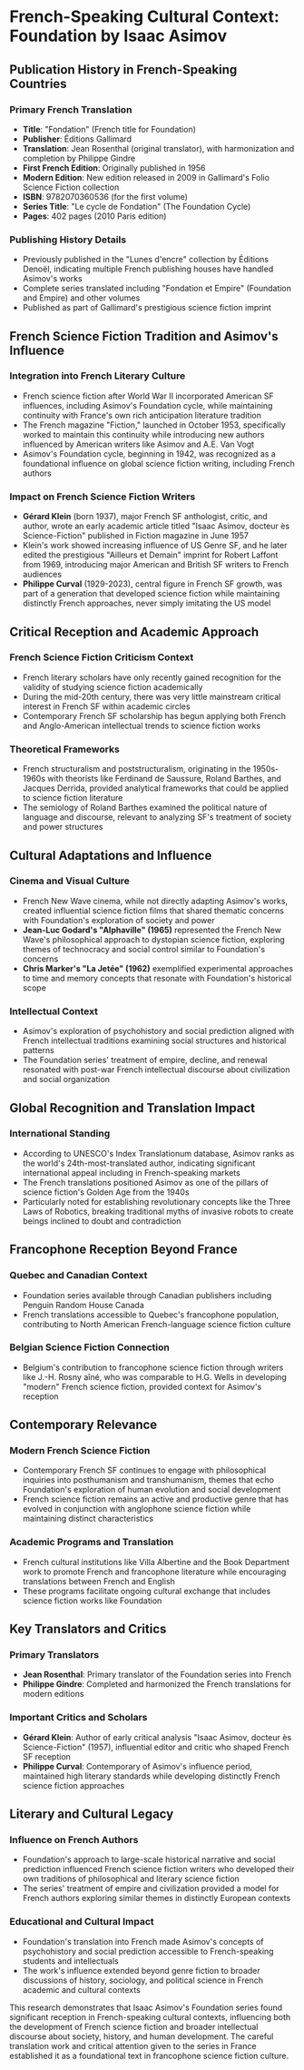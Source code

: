 # French-Speaking Cultural Context: Foundation by Isaac Asimov

## Publication History in French-Speaking Countries

### Primary French Translation
- **Title**: "Fondation" (French title for Foundation)
- **Publisher**: Éditions Gallimard
- **Translation**: Jean Rosenthal (original translator), with harmonization and completion by Philippe Gindre
- **First French Edition**: Originally published in 1956
- **Modern Edition**: New edition released in 2009 in Gallimard's Folio Science Fiction collection
- **ISBN**: 9782070360536 (for the first volume)
- **Series Title**: "Le cycle de Fondation" (The Foundation Cycle)
- **Pages**: 402 pages (2010 Paris edition)

### Publishing History Details
- Previously published in the "Lunes d'encre" collection by Éditions Denoël, indicating multiple French publishing houses have handled Asimov's works
- Complete series translated including "Fondation et Empire" (Foundation and Empire) and other volumes
- Published as part of Gallimard's prestigious science fiction imprint

## French Science Fiction Tradition and Asimov's Influence

### Integration into French Literary Culture
- French science fiction after World War II incorporated American SF influences, including Asimov's Foundation cycle, while maintaining continuity with France's own rich anticipation literature tradition
- The French magazine "Fiction," launched in October 1953, specifically worked to maintain this continuity while introducing new authors influenced by American writers like Asimov and A.E. Van Vogt
- Asimov's Foundation cycle, beginning in 1942, was recognized as a foundational influence on global science fiction writing, including French authors

### Impact on French Science Fiction Writers
- **Gérard Klein** (born 1937), major French SF anthologist, critic, and author, wrote an early academic article titled "Isaac Asimov, docteur ès Science-Fiction" published in Fiction magazine in June 1957
- Klein's work showed increasing influence of US Genre SF, and he later edited the prestigious "Ailleurs et Demain" imprint for Robert Laffont from 1969, introducing major American and British SF writers to French audiences
- **Philippe Curval** (1929-2023), central figure in French SF growth, was part of a generation that developed science fiction while maintaining distinctly French approaches, never simply imitating the US model

## Critical Reception and Academic Approach

### French Science Fiction Criticism Context
- French literary scholars have only recently gained recognition for the validity of studying science fiction academically
- During the mid-20th century, there was very little mainstream critical interest in French SF within academic circles
- Contemporary French SF scholarship has begun applying both French and Anglo-American intellectual trends to science fiction works

### Theoretical Frameworks
- French structuralism and poststructuralism, originating in the 1950s-1960s with theorists like Ferdinand de Saussure, Roland Barthes, and Jacques Derrida, provided analytical frameworks that could be applied to science fiction literature
- The semiology of Roland Barthes examined the political nature of language and discourse, relevant to analyzing SF's treatment of society and power structures

## Cultural Adaptations and Influence

### Cinema and Visual Culture
- French New Wave cinema, while not directly adapting Asimov's works, created influential science fiction films that shared thematic concerns with Foundation's exploration of society and power
- **Jean-Luc Godard's "Alphaville" (1965)** represented the French New Wave's philosophical approach to dystopian science fiction, exploring themes of technocracy and social control similar to Foundation's concerns
- **Chris Marker's "La Jetée" (1962)** exemplified experimental approaches to time and memory concepts that resonate with Foundation's historical scope

### Intellectual Context
- Asimov's exploration of psychohistory and social prediction aligned with French intellectual traditions examining social structures and historical patterns
- The Foundation series' treatment of empire, decline, and renewal resonated with post-war French intellectual discourse about civilization and social organization

## Global Recognition and Translation Impact

### International Standing
- According to UNESCO's Index Translationum database, Asimov ranks as the world's 24th-most-translated author, indicating significant international appeal including in French-speaking markets
- The French translations positioned Asimov as one of the pillars of science fiction's Golden Age from the 1940s
- Particularly noted for establishing revolutionary concepts like the Three Laws of Robotics, breaking traditional myths of invasive robots to create beings inclined to doubt and contradiction

## Francophone Reception Beyond France

### Quebec and Canadian Context
- Foundation series available through Canadian publishers including Penguin Random House Canada
- French translations accessible to Quebec's francophone population, contributing to North American French-language science fiction culture

### Belgian Science Fiction Connection
- Belgium's contribution to francophone science fiction through writers like J.-H. Rosny aîné, who was comparable to H.G. Wells in developing "modern" French science fiction, provided context for Asimov's reception

## Contemporary Relevance

### Modern French Science Fiction
- Contemporary French SF continues to engage with philosophical inquiries into posthumanism and transhumanism, themes that echo Foundation's exploration of human evolution and social development
- French science fiction remains an active and productive genre that has evolved in conjunction with anglophone science fiction while maintaining distinct characteristics

### Academic Programs and Translation
- French cultural institutions like Villa Albertine and the Book Department work to promote French and francophone literature while encouraging translations between French and English
- These programs facilitate ongoing cultural exchange that includes science fiction works like Foundation

## Key Translators and Critics

### Primary Translators
- **Jean Rosenthal**: Primary translator of the Foundation series into French
- **Philippe Gindre**: Completed and harmonized the French translations for modern editions

### Important Critics and Scholars
- **Gérard Klein**: Author of early critical analysis "Isaac Asimov, docteur ès Science-Fiction" (1957), influential editor and critic who shaped French SF reception
- **Philippe Curval**: Contemporary of Asimov's influence period, maintained high literary standards while developing distinctly French science fiction approaches

## Literary and Cultural Legacy

### Influence on French Authors
- Foundation's approach to large-scale historical narrative and social prediction influenced French science fiction writers who developed their own traditions of philosophical and literary science fiction
- The series' treatment of empire and civilization provided a model for French authors exploring similar themes in distinctly European contexts

### Educational and Cultural Impact
- Foundation's translation into French made Asimov's concepts of psychohistory and social prediction accessible to French-speaking students and intellectuals
- The work's influence extended beyond genre fiction to broader discussions of history, sociology, and political science in French academic and cultural contexts

This research demonstrates that Isaac Asimov's Foundation series found significant reception in French-speaking cultural contexts, influencing both the development of French science fiction and broader intellectual discourse about society, history, and human development. The careful translation work and critical attention given to the series in France established it as a foundational text in francophone science fiction culture.